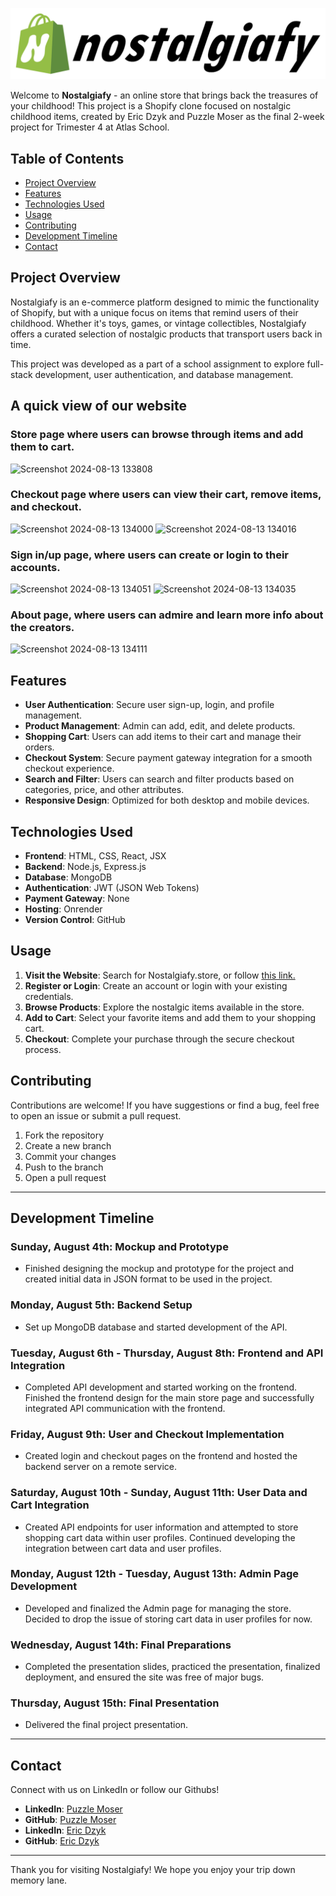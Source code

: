 ![alt text](frontend/src/Components/Assets/nostalgiafy.png)

Welcome to **Nostalgiafy** - an online store that brings back the treasures of your childhood! This project is a Shopify clone focused on nostalgic childhood items, created by Eric Dzyk and Puzzle Moser as the final 2-week project for Trimester 4 at Atlas School.

## Table of Contents

- [Project Overview](#project-overview)
- [Features](#Features)
- [Technologies Used](#Technologies-used)
- [Usage](#Usage)
- [Contributing](#Contributing)
- [Development Timeline](#Development-Timeline)
- [Contact](#Contact)

## Project Overview

Nostalgiafy is an e-commerce platform designed to mimic the functionality of Shopify, but with a unique focus on items that remind users of their childhood. Whether it's toys, games, or vintage collectibles, Nostalgiafy offers a curated selection of nostalgic products that transport users back in time.

This project was developed as a part of a school assignment to explore full-stack development, user authentication, and database management.

## A quick view of our website
### Store page where users can browse through items and add them to cart.
![Screenshot 2024-08-13 133808](https://github.com/user-attachments/assets/9a75997e-b58b-417a-810b-22be4d353b14)
### Checkout page where users can view their cart, remove items, and checkout.
![Screenshot 2024-08-13 134000](https://github.com/user-attachments/assets/fc6a748c-6ef9-491c-aea5-2d6c27aaa549)
![Screenshot 2024-08-13 134016](https://github.com/user-attachments/assets/11ed4e0b-1573-4721-bc1e-c3cb7a3dff95)
### Sign in/up page, where users can create or login to their accounts.
![Screenshot 2024-08-13 134051](https://github.com/user-attachments/assets/713a5d09-2735-402a-a405-830aa0bc7c7b)
![Screenshot 2024-08-13 134035](https://github.com/user-attachments/assets/c54e1ce1-1c4a-4f33-a0ca-0fc6c33635f1)
### About page, where users can admire and learn more info about the creators.
![Screenshot 2024-08-13 134111](https://github.com/user-attachments/assets/cdc8d893-d5ef-4cea-8daa-512609246837)

## Features

- **User Authentication**: Secure user sign-up, login, and profile management.
- **Product Management**: Admin can add, edit, and delete products.
- **Shopping Cart**: Users can add items to their cart and manage their orders.
- **Checkout System**: Secure payment gateway integration for a smooth checkout experience.
- **Search and Filter**: Users can search and filter products based on categories, price, and other attributes.
- **Responsive Design**: Optimized for both desktop and mobile devices.

## Technologies Used

- **Frontend**: HTML, CSS, React, JSX
- **Backend**: Node.js, Express.js
- **Database**: MongoDB
- **Authentication**: JWT (JSON Web Tokens)
- **Payment Gateway**: None
- **Hosting**: Onrender
- **Version Control**: GitHub

## Usage

1. **Visit the Website**: Search for Nostalgiafy.store, or follow [this link.](https://www.nostalgiafy.store/)
2. **Register or Login**: Create an account or login with your existing credentials.
3. **Browse Products**: Explore the nostalgic items available in the store.
4. **Add to Cart**: Select your favorite items and add them to your shopping cart.
5. **Checkout**: Complete your purchase through the secure checkout process.

## Contributing

Contributions are welcome! If you have suggestions or find a bug, feel free to open an issue or submit a pull request.

1. Fork the repository
2. Create a new branch <!-- (git checkout -b feature-branch) -->
3. Commit your changes <!-- (git commit -m 'Add some feature') -->
4. Push to the branch <!-- (git push origin feature-branch) -->
5. Open a pull request

---

## Development Timeline

### Sunday, August 4th: Mockup and Prototype
* Finished designing the mockup and prototype for the project and created initial data in JSON format to be used in the project.
<!-- **Images to Include:** Screenshots of the mockup and prototype, example JSON data file. -->

### Monday, August 5th: Backend Setup
* Set up MongoDB database and started development of the API.
<!-- **Images to Include:** Screenshot of MongoDB database structure, code snippets of initial API routes. -->

### Tuesday, August 6th - Thursday, August 8th: Frontend and API Integration
* Completed API development and started working on the frontend. Finished the frontend design for the main store page and successfully integrated API communication with the frontend.
<!-- **Images to Include:** Screenshot of API routes or Postman test results, initial frontend component design, screenshot of the main store page UI, diagram or flowchart of API and frontend communication. -->

### Friday, August 9th: User and Checkout Implementation
* Created login and checkout pages on the frontend and hosted the backend server on a remote service.
<!-- **Images to Include:** Screenshot of the login and checkout pages, image showing the server hosted remotely. -->

### Saturday, August 10th - Sunday, August 11th: User Data and Cart Integration
* Created API endpoints for user information and attempted to store shopping cart data within user profiles. Continued developing the integration between cart data and user profiles.
<!-- **Images to Include:** Code snippets of API endpoints, diagram of the cart data storage attempt, flowchart of the cart and user data integration process. -->

### Monday, August 12th - Tuesday, August 13th: Admin Page Development
* Developed and finalized the Admin page for managing the store. Decided to drop the issue of storing cart data in user profiles for now.
<!-- **Images to Include:** Screenshot of the Admin page interface, diagram showing the decision-making process regarding cart data. -->

### Wednesday, August 14th: Final Preparations
* Completed the presentation slides, practiced the presentation, finalized deployment, and ensured the site was free of major bugs.
<!-- **Images to Include:** Screenshot of the final deployed website, photo of the presentation slides. -->

### Thursday, August 15th: Final Presentation
* Delivered the final project presentation.
<!-- **Images to Include:** Photo or screenshot of the presentation, team photo or project wrap-up celebration. -->

---

## Contact

Connect with us on LinkedIn or follow our Githubs!
- **LinkedIn**: [Puzzle Moser](https://www.linkedin.com/in/puzzlemoser/)
- **GitHub**: [Puzzle Moser](https://github.com/PuzzleEmptyM)
- **LinkedIn**: [Eric Dzyk](https://www.linkedin.com/in/ericdzyk/)
- **GitHub**: [Eric Dzyk](https://github.com/ericpo1sh)

---

Thank you for visiting Nostalgiafy! We hope you enjoy your trip down memory lane.
